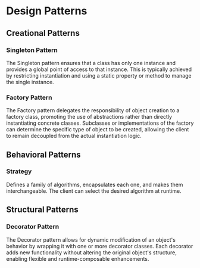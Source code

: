 # Design Patterns
## Creational Patterns

### Singleton Pattern
The Singleton pattern ensures that a class has only one instance and provides a global point of access to that instance. This is typically achieved by restricting instantiation and using a static property or method to manage the single instance.

### Factory Pattern
The Factory pattern delegates the responsibility of object creation to a factory class, promoting the use of abstractions rather than directly instantiating concrete classes. Subclasses or implementations of the factory can determine the specific type of object to be created, allowing the client to remain decoupled from the actual instantiation logic.

## Behavioral Patterns
### Strategy
Defines a family of algorithms, encapsulates each one, and makes them interchangeable. The client can select the desired algorithm at runtime.

## Structural Patterns

### Decorator Pattern
The Decorator pattern allows for dynamic modification of an object's behavior by wrapping it with one or more decorator classes. Each decorator adds new functionality without altering the original object's structure, enabling flexible and runtime-composable enhancements.
